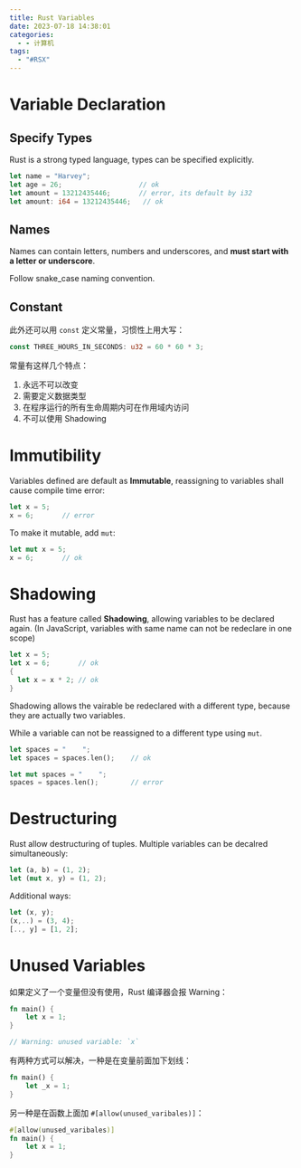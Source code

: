 ```yaml
---
title: Rust Variables
date: 2023-07-18 14:38:01
categories:
  - - 计算机
tags:
  - "#RSX"
---
```


# Variable Declaration

## Specify Types

Rust is a strong typed language, types can be specified explicitly.

```rust
let name = "Harvey";
let age = 26;                   // ok
let amount = 13212435446;       // error, its default by i32
let amount: i64 = 13212435446;   // ok
```

## Names

Names can contain letters, numbers and underscores, and **must start with a letter or underscore**.

Follow snake_case naming convention.

## Constant

此外还可以用 `const` 定义常量，习惯性上用大写：

```rust
const THREE_HOURS_IN_SECONDS: u32 = 60 * 60 * 3;
```

常量有这样几个特点：

1. 永远不可以改变
2. 需要定义数据类型
3. 在程序运行的所有生命周期内可在作用域内访问
4. 不可以使用 Shadowing

#  Immutibility

Variables defined are default as **Immutable**,  reassigning to variables shall cause compile time error:

```rust
let x = 5;
x = 6;       // error
```

To make it mutable, add `mut`:

```rust
let mut x = 5;
x = 6;       // ok 
```

# Shadowing

Rust has a feature called **Shadowing**, allowing variables to be declared again. (In JavaScript, variables with same name can not be redeclare in one scope)

```rust
let x = 5;
let x = 6;       // ok
{
  let x = x * 2; // ok
}
```

Shadowing allows the vairable be redeclared with a different type, because they are actually two variables.

While a variable can not be reassigned to a different type using `mut`.

```rust
let spaces = "    ";
let spaces = spaces.len();    // ok
```

```rust
let mut spaces = "    ";
spaces = spaces.len();        // error
```

# Destructuring

Rust allow destructuring of tuples. Multiple variables can be decalred simultaneously: 

```rust
let (a, b) = (1, 2);
let (mut x, y) = (1, 2);
```

Additional ways:

```rust
let (x, y);
(x,..) = (3, 4);
[.., y] = [1, 2];
```

# Unused Variables

如果定义了一个变量但没有使用，Rust 编译器会报 Warning：

```rust
fn main() {
    let x = 1;
}

// Warning: unused variable: `x`
```

有两种方式可以解决，一种是在变量前面加下划线：

```rust
fn main() {
    let _x = 1;
}
```

另一种是在函数上面加 `#[allow(unused_varibales)]`：

```rust
#[allow(unused_varibales)]
fn main() {
    let x = 1;
}
```

